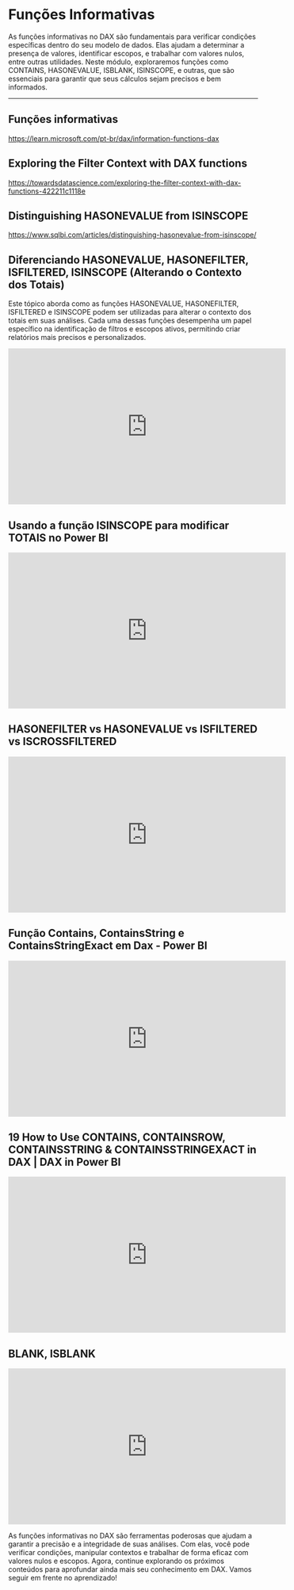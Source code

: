 # Funções Informativas

As funções informativas no DAX são fundamentais para verificar condições específicas dentro do seu modelo de dados. Elas ajudam a determinar a presença de valores, identificar escopos, e trabalhar com valores nulos, entre outras utilidades. Neste módulo, exploraremos funções como CONTAINS, HASONEVALUE, ISBLANK, ISINSCOPE, e outras, que são essenciais para garantir que seus cálculos sejam precisos e bem informados.

---

## Funções informativas

https://learn.microsoft.com/pt-br/dax/information-functions-dax

## Exploring the Filter Context with DAX functions

https://towardsdatascience.com/exploring-the-filter-context-with-dax-functions-422211c1118e

## Distinguishing HASONEVALUE from ISINSCOPE

https://www.sqlbi.com/articles/distinguishing-hasonevalue-from-isinscope/

## Diferenciando HASONEVALUE, HASONEFILTER, ISFILTERED, ISINSCOPE (Alterando o Contexto dos Totais)

Este tópico aborda como as funções HASONEVALUE, HASONEFILTER, ISFILTERED e ISINSCOPE podem ser utilizadas para alterar o contexto dos totais em suas análises. Cada uma dessas funções desempenha um papel específico na identificação de filtros e escopos ativos, permitindo criar relatórios mais precisos e personalizados.

<iframe width="560" height="315" src="https://www.youtube.com/embed/HgZLuQvAHrE?si=OAIDRppGrlgMKmVT" title="YouTube video player" frameborder="0" allow="accelerometer; autoplay; clipboard-write; encrypted-media; gyroscope; picture-in-picture; web-share" referrerpolicy="strict-origin-when-cross-origin" allowfullscreen></iframe>

## Usando a função ISINSCOPE para modificar TOTAIS no Power BI

<iframe width="560" height="315" src="https://www.youtube.com/embed/jAW7jfYcMm0?si=9qpAvq-h4MLZzP3z" title="YouTube video player" frameborder="0" allow="accelerometer; autoplay; clipboard-write; encrypted-media; gyroscope; picture-in-picture; web-share" referrerpolicy="strict-origin-when-cross-origin" allowfullscreen></iframe>

## HASONEFILTER vs HASONEVALUE vs ISFILTERED vs ISCROSSFILTERED

<iframe width="560" height="315" src="https://www.youtube.com/embed/_ABW2iF8xzk?si=0opOcu0_XYqRtfX1" title="YouTube video player" frameborder="0" allow="accelerometer; autoplay; clipboard-write; encrypted-media; gyroscope; picture-in-picture; web-share" referrerpolicy="strict-origin-when-cross-origin" allowfullscreen></iframe>

## Função Contains, ContainsString e ContainsStringExact em Dax - Power BI

<iframe width="560" height="315" src="https://www.youtube.com/embed/8aHRlEEr2dI?si=SeRyEXstXZ03Tc17" title="YouTube video player" frameborder="0" allow="accelerometer; autoplay; clipboard-write; encrypted-media; gyroscope; picture-in-picture; web-share" referrerpolicy="strict-origin-when-cross-origin" allowfullscreen></iframe>

## 19 How to Use CONTAINS, CONTAINSROW, CONTAINSSTRING & CONTAINSSTRINGEXACT in DAX | DAX in Power BI

<iframe width="560" height="315" src="https://www.youtube.com/embed/atpFgdhF_1Q?si=coy4XXqGMBK5BqFi" title="YouTube video player" frameborder="0" allow="accelerometer; autoplay; clipboard-write; encrypted-media; gyroscope; picture-in-picture; web-share" referrerpolicy="strict-origin-when-cross-origin" allowfullscreen></iframe>

## BLANK, ISBLANK

<iframe width="560" height="315" src="https://www.youtube.com/embed/C26DQkb4hyY?si=WbWyS6yFYc9kyPwj" title="YouTube video player" frameborder="0" allow="accelerometer; autoplay; clipboard-write; encrypted-media; gyroscope; picture-in-picture; web-share" referrerpolicy="strict-origin-when-cross-origin" allowfullscreen></iframe>

As funções informativas no DAX são ferramentas poderosas que ajudam a garantir a precisão e a integridade de suas análises. Com elas, você pode verificar condições, manipular contextos e trabalhar de forma eficaz com valores nulos e escopos. Agora, continue explorando os próximos conteúdos para aprofundar ainda mais seu conhecimento em DAX. Vamos seguir em frente no aprendizado!